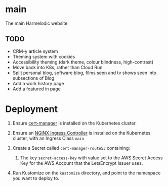 # main

The main Harmelodic website

## TODO

- CRM-y article system
- Theming system with cookies
- Accessibility theming (dark theme, colour blindness, high-contrast)
- Move back into K8s, rather than Cloud Run
- Split personal blog, software blog, films seen and tv shows seen into subsections of Blog 
- Add a work history page
- Add a featured in page

# Deployment

1. Ensure [cert-manager](https://cert-manager.io/) is installed on the Kubernetes cluster.

2. Ensure an [NGINX Ingress Controller](https://kubernetes.github.io/ingress-nginx/) is installed on the Kubernetes cluster, with an Ingress Class `main`

3. Create a Secret called `cert-manager-route53` containing:
   1. The key `secret-access-key` with value set to the AWS Secret Access Key for the AWS Account that the LetsEncrypt Issuer uses. 

4. Run Kustomize on the `kustomize` directory, and point to the namespace you want to deploy to.
